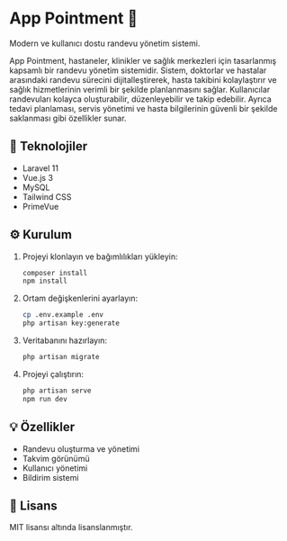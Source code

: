 # App Pointment 📅

Modern ve kullanıcı dostu randevu yönetim sistemi.

App Pointment, hastaneler, klinikler ve sağlık merkezleri için tasarlanmış kapsamlı bir randevu yönetim sistemidir.
Sistem, doktorlar ve hastalar arasındaki randevu sürecini dijitalleştirerek, hasta takibini kolaylaştırır ve sağlık
hizmetlerinin verimli bir şekilde planlanmasını sağlar. Kullanıcılar randevuları kolayca oluşturabilir, düzenleyebilir
ve takip edebilir. Ayrıca tedavi planlaması, servis yönetimi ve hasta bilgilerinin güvenli bir şekilde saklanması gibi
özellikler sunar.

## 🚀 Teknolojiler

- Laravel 11
- Vue.js 3
- MySQL
- Tailwind CSS
- PrimeVue

## ⚙️ Kurulum

1. Projeyi klonlayın ve bağımlılıkları yükleyin:
   ```bash
   composer install
   npm install
   ```

2. Ortam değişkenlerini ayarlayın:
   ```bash
   cp .env.example .env
   php artisan key:generate
   ```

3. Veritabanını hazırlayın:
   ```bash
   php artisan migrate
   ```

4. Projeyi çalıştırın:
   ```bash
   php artisan serve
   npm run dev
   ```

## 💡 Özellikler

- Randevu oluşturma ve yönetimi
- Takvim görünümü
- Kullanıcı yönetimi
- Bildirim sistemi

## 📝 Lisans

MIT lisansı altında lisanslanmıştır.
